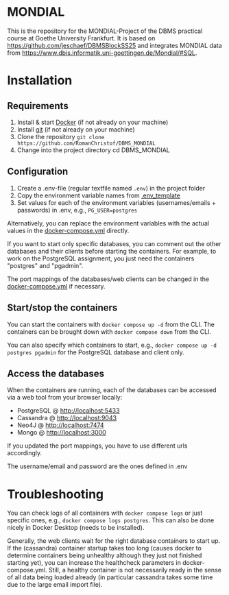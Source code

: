 # MONDIAL 

This is the repository for the MONDIAL-Project of the DBMS practical course at Goethe University Frankfurt. 
It is based on https://github.com/jeschaef/DBMSBlockSS25 and integrates MONDIAL data from https://www.dbis.informatik.uni-goettingen.de/Mondial/#SQL.


# Installation

## Requirements

1. Install & start [Docker](https://docs.docker.com/get-started/get-docker/) (if not already on your machine)
2. Install [git](https://git-scm.com/book/en/v2/Getting-Started-Installing-Git) (if not already on your machine)
3. Clone the repository `git clone https://github.com/RomanChristof/DBMS_MONDIAL`
4. Change into the project directory cd DBMS_MONDIAL


## Configuration

1. Create a .env-file (regular textfile named `.env`) in the project folder
2. Copy the environment variable names from [.env_template](.env_template)
3. Set values for each of the environment variables (usernames/emails + passwords) in .env, e.g., `PG_USER=postgres`

Alternatively, you can replace the environment variables with the actual values in the [docker-compose.yml](docker-compose.yml) directly.

If you want to start only specific databases, you can comment out the other databases and their clients before starting the containers. 
For example, to work on the PostgreSQL assignment, you just need the containers "postgres" and "pgadmin".

The port mappings of the databases/web clients can be changed in the [docker-compose.yml](docker-compose.yml) if necessary.

## Start/stop the containers

You can start the containers with `docker compose up -d` from the CLI. 
The containers can be brought down with `docker compose down` from the CLI.

You can also specify which containers to start, e.g., `docker compose up -d postgres pgadmin` for the PostgreSQL database and client only.

## Access the databases

When the containers are running, each of the databases can be accessed via a web tool from your browser locally:
- PostgreSQL @ [http://localhost:5433](http://localhost:5433)
- Cassandra @ [http://localhost:9043](http://localhost:9043)
- Neo4J @ [http://localhost:7474](http://localhost:7474)
- Mongo @ [http://localhost:3000](http://localhost:3000)

If you updated the port mappings, you have to use different urls accordingly.

The username/email and password are the ones defined in .env


# Troubleshooting

You can check logs of all containers with `docker compose logs` or just specific ones, e.g., `docker compose logs postgres`. 
This can also be done nicely in Docker Desktop (needs to be installed).


Generally, the web clients wait for the right database containers to start up. If the (cassandra) container startup takes too long (causes docker to determine containers being unhealthy although they just not finished starting yet), you can increase the healthcheck parameters in docker-compose.yml. Still, a healthy container is not necessarily ready in the sense of all data being loaded already (in particular cassandra takes some time due to the large email import file).

